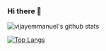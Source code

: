 ### Hi there 👋

<!--
**vijayemmanuel/vijayemmanuel** is a ✨ _special_ ✨ repository because its `README.md` (this file) appears on your GitHub profile.

Here are some ideas to get you started:

- 🔭 I’m currently working on ...
- 🌱 I’m currently learning ...
- 👯 I’m looking to collaborate on ...
- 🤔 I’m looking for help with ...
- 💬 Ask me about ...
- 📫 How to reach me: ...
- 😄 Pronouns: ...
- ⚡ Fun fact: ...
-->

![vijayemmanuel's github stats](https://github-readme-stats.vercel.app/api?username=vijayemmanuel&count_private=true&show_icons=true&theme=tokyonight)

[![Top Langs](https://github-readme-stats.vercel.app/api/top-langs/?username=vijayemmanuel&layout=compact&theme=tokyonight)](https://github.com/anuraghazra/github-readme-stats)

<!--[<img align="left" alt="Scala" width="32px" src="https://raw.githubusercontent.com/OlegIlyenko/scala-icon/master/scala-icon.png" />]()
[<img align="left" alt="CSharp" width="32px" src="https://raw.githubusercontent.com/OlegIlyenko/scala-icon/master/scala-icon.png" />]()
[<img align="left" alt="Python" width="32px" src="https://raw.githubusercontent.com/OlegIlyenko/scala-icon/master/scala-icon.png" />]()
-->

